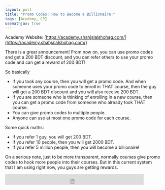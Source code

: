 ```yaml
---
layout: post
title: "Promo Codes: How to Become a Billionaire!"
tags: [Academy, CP]
usemathjax: true
---
```


Academy Website: [https://academy.shahjalalshohag.com/](https://academy.shahjalalshohag.com/)

There is a great announcement! From now on, you can use promo codes and get a 200 BDT discount, and you can refer others to use your promo code and can get a reward of 200 BDT!

So basically
- If you took any course, then you will get a promo code. And when someone uses your promo code to enroll in THAT course, then the guy will get a 200 BDT discount and you will also receive 200 BDT.
- If you are someone who is thinking of enrolling in a new course, then you can get a promo code from someone who already took THAT course.
- You can give promo codes to multiple people.
- Anyone can use at most one promo code for each course.

Some quick maths:
- If you refer 1 guy, you will get 200 BDT.
- If you refer 10 people, then you will get 2000 BDT.
- If you refer 5 million people, then you will become a billionaire!

On a serious note, just to be more transparent, normally courses give promo codes to hook more people into their courses. But in this current system that I am using right now, you guys are getting rewards.

<iframe src="https://www.facebook.com/plugins/like.php?href=https%3A%2F%2Fshahjalalshohag.github.io%2Fnirvana%2F&width=450&layout=standard&action=like&size=small&share=true&height=35&appId" width="450" height="35" style="border:none;overflow:hidden" scrolling="no" frameborder="0" allowfullscreen="true" allow="autoplay; clipboard-write; encrypted-media; picture-in-picture; web-share"></iframe>

<div id="fb-root"></div>
<script async defer crossorigin="anonymous" src="https://connect.facebook.net/en_US/sdk.js#xfbml=1&version=v12.0" nonce="my6ulbt3"></script>

<div class="fb-comments" data-href="https://shahjalalshohag.github.io/promo-codes/" data-width="" data-numposts="5"></div>
